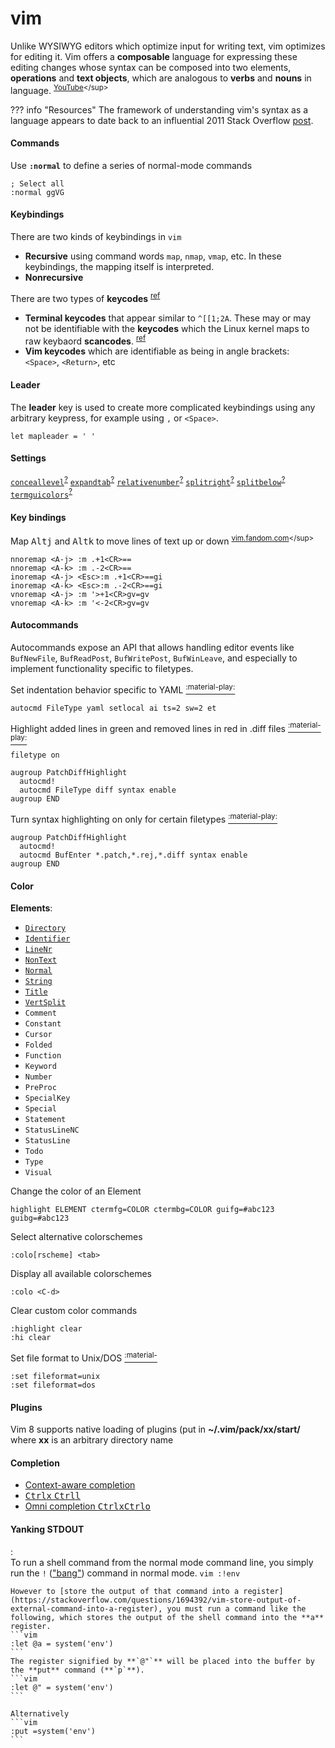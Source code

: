 [https://kb.iu.edu/d/acux]: https://kb.iu.edu/d/acux "kb.iu.edu: \"Convert between Unix and Windows text files\""
[https://vim.fandom.com/wiki/Moving_lines_up_or_down]: https://vim.fandom.com/wiki/Moving_lines_up_or_down "Vim Tips Wiki: \"Moving lines up or down\""
[Oualline]: http://sci.notbc.org/~weiss/resources/vim/Vim-course/others/vim-1.0.pdf "Oualline, Steve. _The Vim Book_. 2007."
[https://youtu.be/wlR5gYd6um0]: https://youtu.be/wlR5gYd6um0 "Mastering the Vim Language"

# vim

Unlike WYSIWYG editors which optimize input for writing text, vim optimizes for editing it.
Vim offers a **composable** language for expressing these editing changes whose syntax can be composed into two elements, **operations** and **text objects**, which are analogous to **verbs** and **nouns** in language.
<sup>[YouTube][https://youtu.be/wlR5gYd6um0]</sup>

??? info "Resources"
    The framework of understanding vim's syntax as a language appears to date back to an influential 2011 Stack Overflow [post](https://stackoverflow.com/questions/1218390/what-is-your-most-productive-shortcut-with-vim/1220118#1220118 "What is your most productive shortcut with Vim?").

#### Commands

Use **`:normal`** to define a series of normal-mode commands

```vim
; Select all
:normal ggVG
```

#### Keybindings

[vimwiki:keycodes]: https://vim.fandom.com/wiki/Mapping_fast_keycodes_in_terminal_Vim "Mapping fast keycodes in terminal Vim"
[archwiki:Keyboard_input]: https://wiki.archlinux.org/index.php/Keyboard_input#Identifying_keycodes_in_Xorg "Keyboard input"

There are two kinds of keybindings in `vim`

- **Recursive** using command words `map`, `nmap`, `vmap`, etc.
In these keybindings, the mapping itself is interpreted.
- **Nonrecursive** 

There are two types of **keycodes** <sup>[ref][vimwiki:keycodes]</sup>

- **Terminal keycodes** that appear similar to `^[[1;2A`. These may or may not be identifiable with the **keycodes** which the Linux kernel maps to raw keybaord **scancodes**. <sup>[ref][archwiki:Keyboard_input]</sup>
- **Vim keycodes** which are identifiable as being in angle brackets: `<Space>`, `<Return>`, etc

#### Leader

The **leader** key is used to create more complicated keybindings using any arbitrary keypress, for example using `,` or `<Space>`.

```vim
let mapleader = ' '
```

#### Settings
[relativenumber]: #settings '```&#10;:set relativenumber&#10;:set rnu&#10;```&#10;Turn on relative line numbers'
[expandtab]: #settings '```&#10;:set expandtab&#10;:set et&#10;```&#10;Turn on soft tabs'
[conceallevel]: #settings '```&#10;:set conceallevel=2&#10;:set cole=2&#10;```&#10;Determine how text with the `conceal` syntax attribute is shown'
[termguicolors]: #settings '```&#10;:set termguicolors&#10;:set tgc&#10;```&#10;Enable 24-bit color support'
[splitright]: #settings '```&#10;:set splitright&#10;:set sr&#10;```&#10;When on, splitting a window will put the new window right of the current one.'
[splitbelow]: #settings '```&#10;:set splitbelow&#10;:set sb&#10;```&#10;When on, splitting a window will put the new window below the current one.'

[vim:relativenumber]: https://vimhelp.org/options.txt.html#'relativenumber' "relativenumber documentation"
[vim:expandtab]: https://vimhelp.org/options.txt.html#'expandtab' "expandtab documentation"
[vim:conceallevel]: https://vimhelp.org/options.txt.html#'conceallevel' "conceallevel documentation"
[vim:termguicolors]: https://vimhelp.org/options.txt.html#'termguicolors' "termguicolors documentation"
[vim:splitright]: https://vimhelp.org/options.txt.html#'splitright' "splitright documentation"
[vim:splitbelow]: https://vimhelp.org/options.txt.html#'splitbelow' "splitbelow documentation"

[`conceallevel`][conceallevel]<sup>[?][vim:conceallevel]</sup>
[`expandtab`][expandtab]<sup>[?][vim:expandtab]</sup>
[`relativenumber`][relativenumber]<sup>[?][vim:relativenumber]</sup>
[`splitright`][splitright]<sup>[?][vim:splitright]</sup>
[`splitbelow`][splitbelow]<sup>[?][vim:splitbelow]</sup>
[`termguicolors`][termguicolors]<sup>[?][vim:termguicolors]</sup>

#### Key bindings

Map <kbd>Alt</kbd><kbd>j</kbd> and <kbd>Alt</kbd><kbd>k</kbd> to move lines of text up or down 
<sup>[vim.fandom.com][https://vim.fandom.com/wiki/Moving_lines_up_or_down]</sup>

```vimrc
nnoremap <A-j> :m .+1<CR>==
nnoremap <A-k> :m .-2<CR>==
inoremap <A-j> <Esc>:m .+1<CR>==gi
inoremap <A-k> <Esc>:m .-2<CR>==gi
vnoremap <A-j> :m '>+1<CR>gv=gv
vnoremap <A-k> :m '<-2<CR>gv=gv
```

#### Autocommands

Autocommands expose an API that allows handling editor events like `BufNewFile`, `BufReadPost`, `BufWritePost`, `BufWinLeave`, and especially to implement functionality specific to filetypes.

Set indentation behavior specific to YAML [<sup>:material-play:</sup>](https://www.youtube.com/watch?v=ZoJgEHMwQaw "Verify Playbook Syntax - Ansible Playbook Syntax Explained")
```vimscript
autocmd FileType yaml setlocal ai ts=2 sw=2 et
```
Highlight added lines in green and removed lines in red in .diff files [<sup>:material-play:</sup>](https://youtu.be/aHm36-na4-4?t=690 "Damian Conway, \"More Instantly Better Vim\" - OSCON 2013")
```vimscript
filetype on

augroup PatchDiffHighlight
  autocmd!
  autocmd FileType diff syntax enable
augroup END
```

Turn syntax highlighting on only for certain filetypes [<sup>:material-play:</sup>](https://youtu.be/aHm36-na4-4?t=690 "Damian Conway, \"More Instantly Better Vim\" - OSCON 2013")
```vimscript
augroup PatchDiffHighlight
  autocmd!
  autocmd BufEnter *.patch,*.rej,*.diff syntax enable
augroup END
```

#### Color

**Elements**: 

- [`Directory`](#elements "Directories in NERDTree sidebar")
- [`Identifier`](# "Markdown: Bullets in ordered and unordered lists")
- [`LineNr`](# "Line numbers")
- [`NonText`](#elements "Characters that do not really exist in the text")
- [`Normal`](#"Normal,unhighlightedtext")
- [`String`](# "Code (text enclosed in backticks) in markdown")
- [`Title`](# "Markdown: Headings (lines that begin with hashes)")
- [`VertSplit`](#elements "Bar separating two windows")
- `Comment` 
- `Constant` 
- `Cursor`
- `Folded`
- `Function`
- `Keyword`
- `Number`
- `PreProc`
- `SpecialKey`
- `Special`
- `Statement`
- `StatusLineNC`
- `StatusLine`
- `Todo`
- `Type`
- `Visual`

Change the color of an Element
```vim
highlight ELEMENT ctermfg=COLOR ctermbg=COLOR guifg=#abc123 guibg=#abc123
```
Select alternative colorschemes
```vim
:colo[rscheme] <tab>
```
Display all available colorschemes
```vim
:colo <C-d>
```
Clear custom color commands
```vim
:highlight clear
:hi clear
```
Set file format to Unix/DOS [<sup>:material-</sup>][https://kb.iu.edu/d/acux]
```vim
:set fileformat=unix
:set fileformat=dos
```

#### Plugins

Vim 8 supports native loading of plugins (put in **~/.vim/pack/xx/start/** where **xx** is an arbitrary directory name


#### Completion

- [Context-aware completion](https://youtu.be/3TX3kV3TICU?t=1005)
- [<kbd>Ctrl</kbd><kbd>x</kbd> <kbd>Ctrl</kbd><kbd>l</kbd>](https://youtu.be/3TX3kV3TICU?t=1260)
- [Omni completion <kbd>Ctrl</kbd><kbd>x</kbd><kbd>Ctrl</kbd><kbd>o</kbd>](https://youtu.be/3TX3kV3TICU?t=1350)

#### Yanking STDOUT 
:   
    To run a shell command from the normal mode command line, you simply run the `!` (["bang"](https://learnvimscriptthehardway.stevelosh.com/chapters/52.html)) command in normal mode.
    ```vim
    :!env
    ```

    However to [store the output of that command into a register](https://stackoverflow.com/questions/1694392/vim-store-output-of-external-command-into-a-register), you must run a command like the following, which stores the output of the shell command into the **a** register.
    ```vim
    :let @a = system('env')
    ```
    The register signified by **`@"`** will be placed into the buffer by the **put** command (**`p`**).
    ```vim
    :let @" = system('env')
    ```

    Alternatively 
    ```vim
    :put =system('env')
    ```